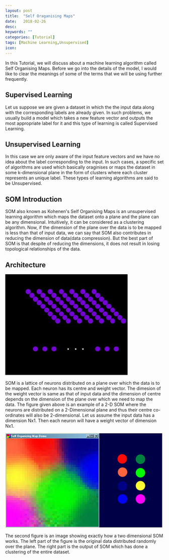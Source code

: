 ```yaml
---
layout: post
title:  "Self Oraganising Maps"
date:   2018-02-26
desc: 
keywords: ""
categories: [Tutorial]
tags: [Machine Learning,Unsupervised]
icon: 
---
```


In this Tutorial, we will discuss about a machine learning algorithm called Self
Organising Maps. Before we go into the details of the model, I would like to 
clear the meanings of some of the terms that we will be using further frequently.

## Supervised Learning
Let us suppose we are given a dataset in which the the input data along with the 
corresponding labels are already given. In such problems, we usually build a model 
which takes a new feature vector and outputs the most appropriate label for it and
this type of learning is called Supervised Learning.

## Unsupervised Learning
In this case we are only aware of the input feature vectors and we have no idea about 
the label corresponding to the input. In such cases, a specific set of algorithms are 
used which basically oraginises or maps the dataset in some k-dimensional plane in the 
form of clusters where each cluster represents an unique label. These types of learning
algorithms are said to be Unsupervised.

## SOM Introduction
SOM also known as Kohenen's Self Organising Maps is an unsupervised learning algorithm which maps the dataset onto a plane and the plane can be any dimensional. Intuitively, it can be considered as a clustering algorithm. Now, if the dimension of the plane over the data is to be mapped is less than that of input data, we can say that SOM also contributes in reducing the dimension of data(data compression). But the best part of SOM is that despite of reducing the dimensions, it does not result in losing topological relationships of the data. 

## Architecture
![Alt text](../Image10.jpg?raw=true "Title")

SOM is a lattice of neurons distributed on a plane over which the data is to be mapped. Each neuron has its centre and weight 
vector. The dimesion of the weight vector is same as that of input data and the dimension of centre depends on the dimension of the plane over which we need to map the data.
The figure given above is an example of a 2-D SOM where the neurons are distributed on a 2-Dimensional plane and thus their centre co-ordinates will also be 2-dimensional. Let us assume the input data has a dimension Nx1. Then each neuron 
will have a weight vector of dimension Nx1.

![Alt text](../Figure1.jpg?raw=true "Title")

The second figure is an image showing exactly how a two dimensional SOM works. The left part of the figure is the original data distributed randomly over the plane. The right part is the output of SOM which has done a clustering of the entire dataset.








